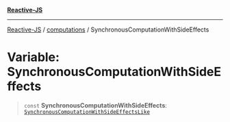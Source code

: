 [**Reactive-JS**](../../README.md)

***

[Reactive-JS](../../README.md) / [computations](../README.md) / SynchronousComputationWithSideEffects

# Variable: SynchronousComputationWithSideEffects

> `const` **SynchronousComputationWithSideEffects**: [`SynchronousComputationWithSideEffectsLike`](../interfaces/SynchronousComputationWithSideEffectsLike.md)
